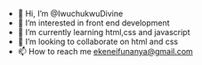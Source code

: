 - 👋 Hi, I’m @IwuchukwuDivine
- 👀 I’m interested in front end development 
- 🌱 I’m currently learning html,css and javascript
- 💞️ I’m looking to collaborate on html and css
- 📫 How to reach me ekeneifunanya@gmail.com

<!---
IwuchukwuDivine/IwuchukwuDivine is a ✨ special ✨ repository because its `README.md` (this file) appears on your GitHub profile.
You can click the Preview link to take a look at your changes.
--->
